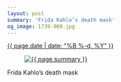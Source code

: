 ```yaml
---
layout: post
summary: 'Frida Kahlo’s death mask'
og_image: 1739-960.jpg
---
```


<p>
 <time>
  <a href="/1739">
   {{ page.date | date: "%B %-d, %Y" }}
  </a>
 </time>
 <a href="/1739">
  <figure data-taken="2/9/2023">
   <img alt="{{ page.summary }}" sizes="(min-width: 700px) 50vw, calc(100vw - 2rem)" src="{{ site.assets_url }}/1739-480.jpg" srcset="{{ site.assets_url }}/1739-240.jpg 240w, {{ site.assets_url }}/1739-480.jpg 480w, {{ site.assets_url }}/1739-720.jpg 720w, {{ site.assets_url }}/1739-960.jpg 960w"/>
  </figure>
 </a>
 <span>
  Frida Kahlo’s death mask
 </span>
</p>
